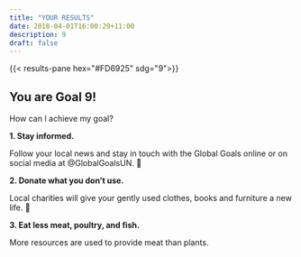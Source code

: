 ```yaml
---
title: "YOUR RESULTS"
date: 2018-04-01T16:00:29+11:00
description: 9
draft: false
---
```


{{< results-pane hex="#FD6925" sdg="9">}}

You are Goal 9!
---

How can I achieve my goal?

**1. Stay informed.** 

Follow your local news and stay in touch with the Global Goals online or on social media at @GlobalGoalsUN. 

**2. Donate what you don’t use.** 

Local charities will give your gently used clothes, books and furniture a new life. 

**3. Eat less meat, poultry, and fish.** 

More resources are used to provide meat than plants.

